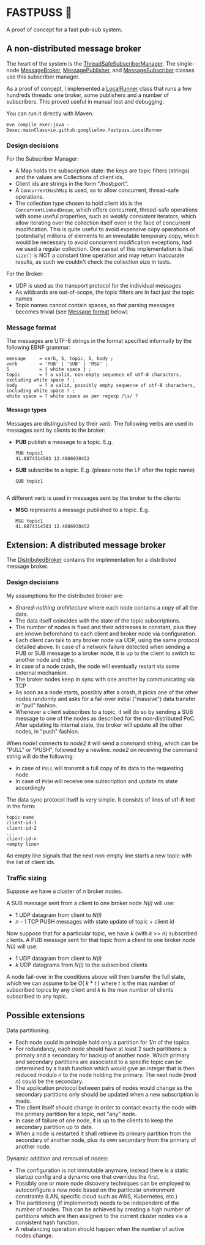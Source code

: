 # FASTPUSS 🐾

A proof of concept for a fast pub-sub system.

## A non-distributed message broker

The heart of the system is
the [ThreadSafeSubscriberManager](src/main/java/io/github/googlielmo/fastpuss/ThreadSafeSubscriberManager.java).
The single-node [MessageBroker](src/main/java/io/github/googlielmo/fastpuss/MessageBroker.java),
[MessagePublisher](src/main/java/io/github/googlielmo/fastpuss/MessagePublisher.java), and
[MessageSubscriber](src/main/java/io/github/googlielmo/fastpuss/MessageSubscriber.java)
classes use this subscriber manager.

As a proof of concept, I implemented a [LocalRunner](src/main/java/io/github/googlielmo/fastpuss/LocalRunner.java)
class that runs a few hundreds threads: one broker, some publishers and a number of subscribers.
This proved useful in manual test and debugging.

You can run it directly with Maven:

  ```shell
  mvn compile exec:java -Dexec.mainClass=io.github.googlielmo.fastpuss.LocalRunner
  ```

### Design decisions

For the Subscriber Manager:

- A Map holds the subscription state: the keys are topic filters (strings) and the values are Collections of client ids.
- Client ids are strings in the form "/host:port".
- A `ConcurrentHashMap` is used, so to allow concurrent, thread-safe operations.
- The collection type chosen to hold client ids is the `ConcurrentLinkedDeque`, which offers concurrent, thread-safe
  operations with some useful properties, such as _weakly consistent_ iterators, which allow iterating over the
  collection itself even in the face of concurrent modification. This is quite useful to avoid expensive copy operations
  of (potentially) millions of elements to an immutable temporary copy, which would be necessary to avoid concurrent
  modification exceptions, had we used a regular collection. One caveat of this implementation is that `size()`
  is NOT a constant time operation and may return inaccurate results, as such we couldn't check the collection size in
  tests.

For the Broker:

- UDP is used as the transport protocol for the individual messages
- As wildcards are out-of-scope, the topic filters are in fact just the topic names
- Topic names cannot contain spaces, so that parsing messages becomes trivial (see [Message format](#message-format)
  below)

### Message format

The messages are UTF-8 strings in the format specified informally by the following EBNF grammar:

```ebnf
message     = verb, S, topic, S, body ;
verb        = 'PUB' | 'SUB' | 'MSG' ;
S           = { white space } ;
topic       = ? a valid, non-empty sequence of utf-8 characters, excluding white space ? ;
body        = ? a valid, possibly empty sequence of utf-8 characters, including white space ? ;
white space = ? white space as per regexp /\s/ ?
```

#### Message types

Messages are distinguished by their _verb_.
The following verbs are used in messages sent by clients to the broker:

- **PUB** publish a message to a topic. E.g.
  ```
  PUB topic1
  41.8874314503 12.4886930452
  ```
- **SUB** subscribe to a topic. E.g. (please note the LF after the topic name)
  ```
  SUB topic1
    
  ```

A different verb is used in messages sent by the broker to the clients:

- **MSG** represents a message published to a topic. E.g.
  ```
  MSG topic1
  41.8874314503 12.4886930452
  ```

## Extension: A distributed message broker

The [DistributedBroker](src/main/java/io/github/googlielmo/fastpuss/DistributedBroker.java) contains the implementation
for a distributed message broker.

### Design decisions

My assumptions for the distributed broker are:

- _Shared-nothing architecture_ where each node contains a copy of all the data.
- The data itself coincides with the state of the topic subscriptions.
- The number of nodes is fixed and their addresses is constant, plus they are known beforehand to each client and broker
  node via configuration.
- Each client can talk to any broker node via UDP, using the same protocol detailed above. In case of a network failure
  detected when sending a PUB or SUB message to a broker node, it is up to the client to switch to another node and
  retry.
- In case of a node crash, the node will eventually restart via some external mechanism.
- The broker nodes keep in sync with one another by communicating via TCP
- As soon as a node starts, possibly after a crash, it picks one of the other nodes randomly and asks for a fail-over
  initial ("massive") data transfer in "pull" fashion.
- Whenever a client subscribes to a topic, it will do so by sending a SUB message to one of the nodes as described for
  the non-distributed PoC. After updating its internal state, the broker will update all the other nodes, in "push"
  fashion.

When _node1_ connects to _node2_ it will send a command string, which can be "PULL" or "PUSH", followed by a newline.
_node2_ on receiving the command string will do the following:

- In case of `PULL` will transmit a full copy of its data to the requesting node.
- In case of `PUSH` will receive one subscription and update its state accordingly

The data sync protocol itself is very simple.
It consists of lines of utf-8 text in the form:

    topic-name
    client-id-1
    client-id-2
    ...
    client-id-n
    <empty line>

An empty line signals that the next non-empty line starts a new topic with the list of client ids.

### Traffic sizing

Suppose we have a cluster of _n_ broker nodes.

A SUB message sent from a client to one broker node _N(i)_ will use:

- 1 UDP datagram from client to _N(i)_
- _n - 1_ TCP PUSH messages with state update of topic + client id

Now suppose that for a particular topic, we have _k_ (with _k_ >> _n_) subscribed clients.
A PUB message sent for that topic from a client to one broker node _N(i)_ will use:

- 1 UDP datagram from client to _N(i)_
- _k_ UDP datagrams from _N(i)_ to the subscribed clients

A node fail-over in the conditions above will then transfer the full state, which we can assume to be _O_( _k_ * _t_ )
where _t_ is the max number of subscribed topics by any client and _k_ is the max number of clients subscribed to any
topic.

## Possible extensions

Data partitioning:

- Each node could in principle hold only a partition for _1/n_ of the topics.
- For redundancy, each node should have at least 2 such partitions: a primary and a secondary for backup of another
  node. Which primary and secondary partitions are associated to a specific topic can be determined by a hash function
  which would give an integer that is then reduced modulo _n_ to the node holding the primary. The next node (mod _n_)
  could be the secondary.
- The application protocol between pairs of nodes would change as the secondary partitions only should be updated when a
  new subscription is made.
- The client itself should change in order to contact exactly the node with the primary partition for a topic, not "any"
  node.
- In case of failure of one node, it is up to the clients to keep the secondary partition up to date.
- When a node is restarted it shall retrieve its primary partition from the secondary of another node, plus its own
  secondary from the primary of another node.

Dynamic addition and removal of nodes:

- The configuration is not immutable anymore, instead there is a static startup config and a dynamic one that overrides
  the first.
- Possibly one or more node discovery techniques can be employed to autoconfigure a new node based on the particular
  environment constraints (LAN, specific cloud such as AWS, Kubernetes, etc.)
- The partitioning (if implemented) needs to be independent of the number of nodes. This can be achieved by creating a
  high number of partitions which are then assigned to the current cluster nodes via a consistent hash function.
- A rebalancing operation should happen when the number of active nodes change.
